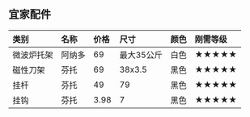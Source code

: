 ## 宜家配件

|       类别        |        名称       |       价格        |        尺寸       |       颜色        |       刚需等级        |
| :----------------| :-----------------| :----------------| :-----------------| :----------------| :--------------------|
|       微波炉托架   |        阿纳多     |       69         |      最大35公斤    |       白色        |       ★★★★★        |
|       磁性刀架    |        芬托        |       69         |      38x3.5      |       黑色        |       ★★★★★        |
|       挂杆        |        芬托       |       49         |      79           |       黑色        |       ★★★★★        |
|       挂钩        |        芬托       |       3.98       |      7            |       黑色        |       ★★★★★        |
